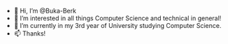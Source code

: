 - 👋 Hi, I’m @Buka-Berk
- 👀 I’m interested in all things Computer Science and technical in general!
- 🌱 I’m currently in my 3rd year of University studying Computer Science.
- 📫 Thanks!

<!---
Buka-Berk/Buka-Berk is a ✨ special ✨ repository because its `README.md` (this file) appears on your GitHub profile.
You can click the Preview link to take a look at your changes.
--->
